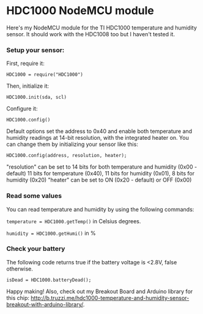 HDC1000 NodeMCU module
=======================

Here's my NodeMCU module for the TI HDC1000 temperature and humidity sensor. It should work with the HDC1008 too but I haven't tested it.

### Setup your sensor:
First, require it:

`HDC1000 = require("HDC1000")`

Then, initialize it:

`HDC1000.init(sda, scl)`

Configure it:

`HDC1000.config()`

Default options set the address to 0x40 and enable both temperature and humidity readings at 14-bit resolution, with the integrated heater on. You can change them by initializing your sensor like this:

`HDC1000.config(address, resolution, heater);`

"resolution" can be set to 14 bits for both temperature and humidity (0x00 - default) 11 bits for temperature (0x40), 11 bits for humidity (0x01), 8 bits for humidity (0x20)
"heater" can be set to ON (0x20 - default) or OFF (0x00)

### Read some values
You can read temperature and humidity by using the following commands:

`temperature = HDC1000.getTemp()` in Celsius degrees.

`humidity = HDC1000.getHumi()` in %

### Check your battery

The following code returns true if the battery voltage is <2.8V, false otherwise.

`isDead = HDC1000.batteryDead();`

Happy making! Also, check out my Breakout Board and Arduino library for this chip: http://b.truzzi.me/hdc1000-temperature-and-humidity-sensor-breakout-with-arduino-library/.
